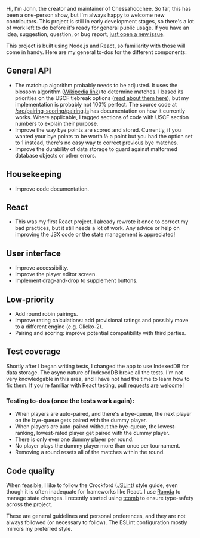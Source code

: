 Hi, I'm John, the creator and maintainer of Chessahoochee. So far, this has been a one-person show, but I'm always happy to welcome new contributors. This project is still in early development stages, so there's a lot of work left to do before it's ready for general public usage. If you have an idea, suggestion, question, or bug report, [just open a new issue](https://github.com/johnridesabike/chessahoochee/issues).

This project is built using Node.js and React, so familiarity with those will come in handy. Here are my general to-dos for the different components:

## General API

- The matchup algorithm probably needs to be adjusted. It uses the blossom algorithm ([Wikipedia link](https://en.wikipedia.org/wiki/Blossom_algorithm)) to determine matches. I based its priorities on the USCF tiebreak options ([read about them here](http://www.uschess.org/content/view/7752/369/)), but my implementation is probably not 100% perfect. The source code at [/src/pairing-scoring/pairing.js](https://github.com/johnridesabike/chessahoochee/blob/master/src/pairing-scoring/pairing.js) has documentation on how it currently works. Where applicable, I tagged sections of code with USCF section numbers to explain their purpose.
- Improve the way bye points are scored and stored. Currently, if you wanted your bye points to be worth ½ a point but you had the option set to 1 instead, there's no easy way to correct previous bye matches.
- Improve the durability of data storage to guard against malformed database objects or other errors.

## Housekeeping

- Improve code documentation.

## React

- This was my first React project. I already rewrote it once to correct my bad practices, but it still needs a lot of work. Any advice or help on improving the JSX code or the state management is appreciated!

## User interface

- Improve accessibility.
- Improve the player editor screen.
- Implement drag-and-drop to supplement buttons.

## Low-priority

- Add round robin pairings.
- Improve rating calculations: add provisional ratings and possibly move to a different engine (e.g. Glicko-2).
- Pairing and scoring: improve potential compatibility with third parties.

## Test coverage

Shortly after I began writing tests, I changed the app to use IndexedDB for data storage. The async nature of IndexedDB broke all the tests. I'm not very knowledgable in this area, and I have not had the time to learn how to fix them. If you're familiar with React testing, [pull requests are welcome](https://github.com/johnridesabike/chessahoochee/pulls)!

### Testing to-dos (once the tests work again): 

- When players are auto-paired, and there's a bye-queue, the next player on the bye-queue gets paired with the dummy player.
- When players are auto-paired without the bye-queue, the lowest-ranking, lowest-rated player get paired with the dummy player.
- There is only ever one dummy player per round.
- No player plays the dummy player more than once per tournament.
- Removing a round resets all of the matches within the round.

## Code quality

When feasible, I like to follow the Crockford ([JSLint](https://www.jslint.com)) style guide, even though it is often inadequate for frameworks like React. I use [Ramda](https://ramdajs.com/) to manage state changes. I recently started using [tcomb](https://github.com/gcanti/tcomb) to ensure type-safety across the project.

These are general guidelines and personal preferences, and they are not always followed (or necessary to follow). The ESLint configuration mostly mirrors my preferred style.
